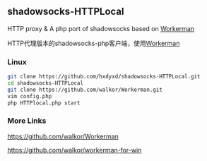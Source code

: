 ## shadowsocks-HTTPLocal
HTTP proxy &amp; A php port of shadowsocks based on [Workerman](https://github.com/walkor/Workerman)

HTTP代理版本的shadowsocks-php客户端，使用[Workerman](https://github.com/walkor/Workerman)

### Linux

```sh
git clone https://github.com/hxdyxd/shadowsocks-HTTPLocal.git
cd shadowsocks-HTTPLocal
git clone https://github.com/walkor/Workerman.git
vim config.php
php HTTPlocal.php start
```
### More Links
https://github.com/walkor/Workerman

https://github.com/walkor/workerman-for-win
